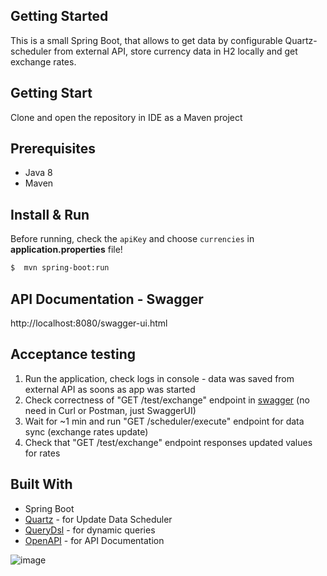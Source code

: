 ## Getting Started

This is a small Spring Boot, that allows to get data by configurable Quartz-scheduler from external API, store currency data in H2 locally and get exchange rates.

## Getting Start

Clone and open the repository in IDE as a Maven project

## Prerequisites

* Java 8
* Maven

## Install & Run

Before running, check the `apiKey` and choose `currencies` in **application.properties** file!

```sh
$  mvn spring-boot:run
```

## API Documentation - Swagger

http://localhost:8080/swagger-ui.html


## Acceptance testing

1. Run the application, check logs in console - data was saved from external API as soons as app was started
2. Check correctness of "GET /test/exchange" endpoint in [swagger](http://localhost:8080/swagger-ui.html) (no need in Curl or Postman, just SwaggerUI)
3. Wait for ~1 min and run "GET /scheduler/execute" endpoint for data sync (exchange rates update)
4. Check that "GET /test/exchange" endpoint responses updated values for rates

## Built With
* Spring Boot
* [Quartz](quartz-scheduler.org) - for Update Data Scheduler
* [QueryDsl](http://www.querydsl.com/) - for dynamic queries
* [OpenAPI](https://github.com/springdoc/springdoc-openapi) - for API Documentation


![image](https://user-images.githubusercontent.com/22182922/174703523-0994a92f-6e79-4335-8af5-e1266b87fa0c.png)
